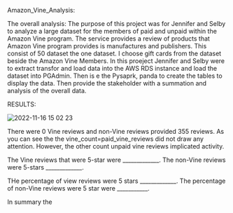  Amazon_Vine_Analysis:

  The overall analysis: The purpose of this project was for Jennifer and Selby to analyze a large dataset for the members of paid and unpaid within the Amazon Vine program. The service provides a review of products that Amazon Vine program provides is manufactures and publishers. This consist of 50 dataset the one dataset. I choose gift cards from the dataset beside the Amazon Vine Members. In this proeject Jennifer and Selby were to extract transfor and load  data into the AWS RDS instance and load the dataset into PGAdmin. Then is e the Pysaprk, panda to create the tables to display the data. Then provide the stakeholder with a summation and analysis of the overall data.

  
  RESULTS:
  
  ![2022-11-16 15 02 23](https://user-images.githubusercontent.com/107796290/202282834-e020e5f7-ad92-47aa-8ea5-1b466940d01e.png)

  There were 0 Vine reviews and non-Vine reviews provided 355 reviews. As you can see the the vine_count=paid_vine_reviews did not draw any attention. However, the other count unpaid vine reviews implicated activity. 
  
  The Vine reviews that were 5-star were _____________. The non-Vine reviews were 5-stars _____________.
  
  THe percentage of view reviews were 5 stars _____________. The percentage of non-Vine reviews were 5 star were ___________.
  
  
  In summary the 
  
  
